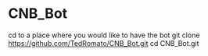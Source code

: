 # CNB_Bot
cd to a place where you would like to have the bot 
git clone https://github.com/TedRomato/CNB_Bot.git
cd CNB_Bot.git
